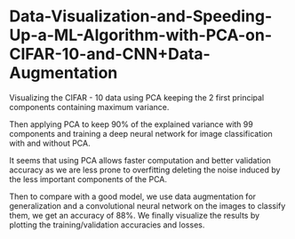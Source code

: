 # Data-Visualization-and-Speeding-Up-a-ML-Algorithm-with-PCA-on-CIFAR-10-and-CNN+Data-Augmentation

Visualizing the CIFAR - 10 data using PCA keeping the 2 first principal components containing maximum variance.

Then applying PCA to keep 90% of the explained variance with 99 components and training a deep neural network for image classification with and without PCA.

It seems that using PCA allows faster computation and better validation accuracy as we are less prone to overfitting deleting the noise induced by the less important components of the PCA.

Then to compare with a good model, we use data augmentation for generalization and a convolutional neural network on the images to classify them, we get an accuracy of 88%. We finally visualize the results by plotting the training/validation accuracies and losses.
